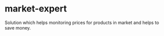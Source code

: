 # market-expert
Solution which helps monitoring prices for products in market and helps to save money.
